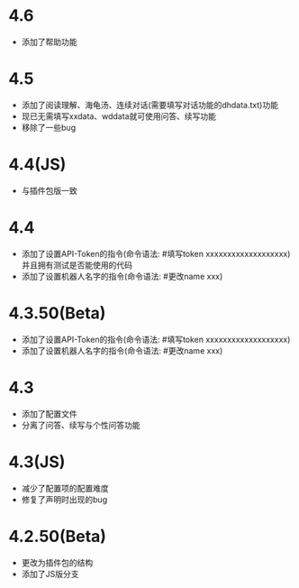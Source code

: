 # 4.6
* 添加了帮助功能

# 4.5
* 添加了阅读理解、海龟汤、连续对话(需要填写对话功能的dhdata.txt)功能
* 现已无需填写xxdata、wddata就可使用问答、续写功能
* 移除了一些bug

# 4.4(JS)
* 与插件包版一致

# 4.4
* 添加了设置API-Token的指令(命令语法: #填写token xxxxxxxxxxxxxxxxxxx)并且拥有测试是否能使用的代码
* 添加了设置机器人名字的指令(命令语法: #更改name xxx)

# 4.3.50(Beta)
* 添加了设置API-Token的指令(命令语法: #填写token xxxxxxxxxxxxxxxxxxx)
* 添加了设置机器人名字的指令(命令语法: #更改name xxx)

# 4.3
* 添加了配置文件
* 分离了问答、续写与个性问答功能

# 4.3(JS)
* 减少了配置项的配置难度
* 修复了声明时出现的bug

# 4.2.50(Beta)
* 更改为插件包的结构
* 添加了JS版分支